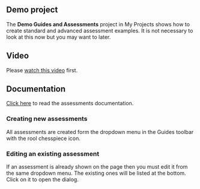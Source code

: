 ## Demo project
The **Demo Guides and Assessments** project in My Projects shows how to create standard and advanced assessment examples. It is not necessary to look at this now but you may want to later.

## Video
Please [watch this video](https://vimeo.com/200593173) first.

## Documentation
[Click here](https://codio.com/docs/content/authoring/assessments/) to read the assessments documentation.

### Creating new assessments
All assessments are created form the dropdown menu in the Guides toolbar with the rool chesspiece icon.

### Editing an existing assessment
If an assessment is already shown on the page then you must edit it from the same dropdown menu. The existing ones will be listed at the bottom. Click on it to open the dialog.


